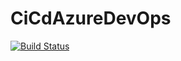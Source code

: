 # CiCdAzureDevOps

[![Build Status](https://mdshohagmia.visualstudio.com/AzureDevOpsCiCD/_apis/build/status/AzureDevOpsCiCD-ASP.NET-CI?branchName=master)](https://mdshohagmia.visualstudio.com/AzureDevOpsCiCD/_build/latest?definitionId=3&branchName=master)

